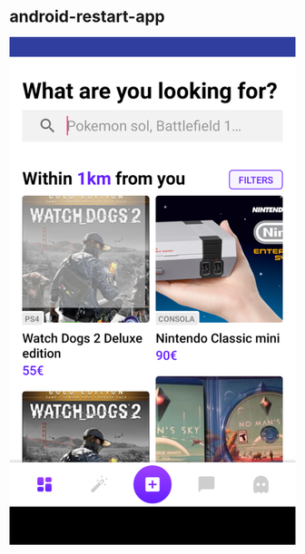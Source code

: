 # android-restart-app


![app/screenshots/com.restart.restart.listing.ui.ListingFragmentScreenshotTest_shouldRenderAllItemsWhenThereAreSeveralItemsAvailable.png](app/screenshots/com.restart.restart.listing.ui.ListingFragmentScreenshotTest_shouldRenderAllItemsWhenThereAreSeveralItemsAvailable.png)

